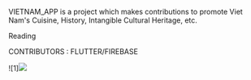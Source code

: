 VIETNAM_APP is a project which makes contributions to promote Viet Nam's Cuisine, History, Intangible Cultural Heritage, etc. 

Reading 

CONTRIBUTORS : FLUTTER/FIREBASE 

![1]<img src="https://github.com/TungLam111/flutter_vietnam_app/tree/master/images/Bản vẽ không có tiêu đề.png">
